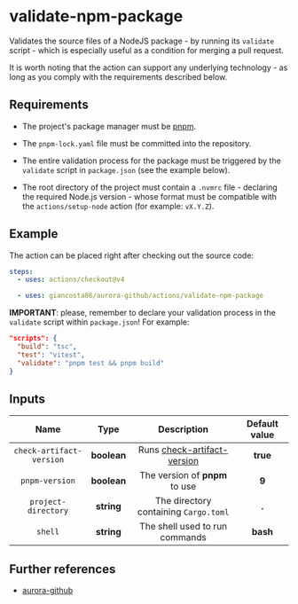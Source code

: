 # validate-npm-package

Validates the source files of a NodeJS package - by running its `validate` script - which is especially useful as a condition for merging a pull request.

It is worth noting that the action can support any underlying technology - as long as you comply with the requirements described below.

## Requirements

- The project's package manager must be [pnpm](https://pnpm.io/).

- The `pnpm-lock.yaml` file must be committed into the repository.

- The entire validation process for the package must be triggered by the `validate` script in `package.json` (see the example below).

- The root directory of the project must contain a `.nvmrc` file - declaring the required Node.js version - whose format must be compatible with the `actions/setup-node` action (for example: `vX.Y.Z`).

## Example

The action can be placed right after checking out the source code:

```yaml
steps:
  - uses: actions/checkout@v4

  - uses: giancosta86/aurora-github/actions/validate-npm-package
```

**IMPORTANT**: please, remember to declare your validation process in the `validate` script within `package.json`! For example:

```json
"scripts": {
  "build": "tsc",
  "test": "vitest",
  "validate": "pnpm test && pnpm build"
}
```

## Inputs

|           Name           |    Type     |                            Description                             | Default value |
| :----------------------: | :---------: | :----------------------------------------------------------------: | :-----------: |
| `check-artifact-version` | **boolean** | Runs [check-artifact-version](../check-artifact-version/README.md) |   **true**    |
|      `pnpm-version`      | **boolean** |                   The version of **pnpm** to use                   |     **9**     |
|   `project-directory`    | **string**  |               The directory containing `Cargo.toml`                |     **.**     |
|         `shell`          | **string**  |                   The shell used to run commands                   |   **bash**    |

## Further references

- [aurora-github](../../README.md)
